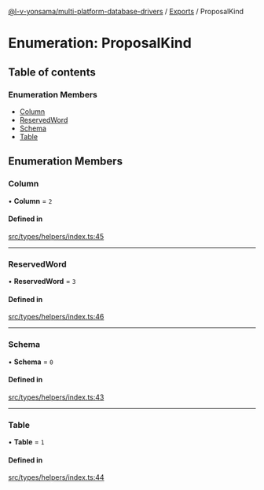 [@l-v-yonsama/multi-platform-database-drivers](../README.md) / [Exports](../modules.md) / ProposalKind

# Enumeration: ProposalKind

## Table of contents

### Enumeration Members

- [Column](ProposalKind.md#column)
- [ReservedWord](ProposalKind.md#reservedword)
- [Schema](ProposalKind.md#schema)
- [Table](ProposalKind.md#table)

## Enumeration Members

### Column

• **Column** = ``2``

#### Defined in

[src/types/helpers/index.ts:45](https://github.com/l-v-yonsama/db-drivers/blob/7ccaf387da34e0289c38998e35f0b694ec876a36/src/types/helpers/index.ts#L45)

___

### ReservedWord

• **ReservedWord** = ``3``

#### Defined in

[src/types/helpers/index.ts:46](https://github.com/l-v-yonsama/db-drivers/blob/7ccaf387da34e0289c38998e35f0b694ec876a36/src/types/helpers/index.ts#L46)

___

### Schema

• **Schema** = ``0``

#### Defined in

[src/types/helpers/index.ts:43](https://github.com/l-v-yonsama/db-drivers/blob/7ccaf387da34e0289c38998e35f0b694ec876a36/src/types/helpers/index.ts#L43)

___

### Table

• **Table** = ``1``

#### Defined in

[src/types/helpers/index.ts:44](https://github.com/l-v-yonsama/db-drivers/blob/7ccaf387da34e0289c38998e35f0b694ec876a36/src/types/helpers/index.ts#L44)
